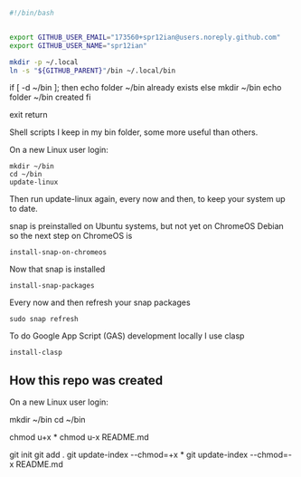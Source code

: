 ``` bash
#!/bin/bash


export GITHUB_USER_EMAIL="173560+spr12ian@users.noreply.github.com"
export GITHUB_USER_NAME="spr12ian"

mkdir -p ~/.local
ln -s "${GITHUB_PARENT}"/bin ~/.local/bin
```

if [ -d ~/bin ]; then
 echo folder ~/bin already exists
 else
 mkdir ~/bin
 echo folder ~/bin created
fi

exit
return

Shell scripts I keep in my bin folder, some more useful than others.

On a new Linux user login:

```
mkdir ~/bin
cd ~/bin
update-linux
```

Then run update-linux again, every now and then, to keep your system up to date.

snap is preinstalled on Ubuntu systems, but not yet on ChromeOS Debian so the next step on ChromeOS is

```
install-snap-on-chromeos
```

Now that snap is installed
```
install-snap-packages
```

Every now and then refresh your snap packages
```
sudo snap refresh
```

To do Google App Script (GAS) development locally I use clasp
```
install-clasp
```

## How this repo was created

On a new Linux user login:

mkdir ~/bin
cd ~/bin

chmod u+x *
chmod u-x README.md

git init
git add .
git update-index --chmod=+x *
git update-index --chmod=-x README.md
